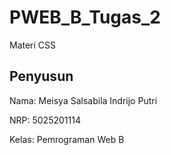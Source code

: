 # PWEB_B_Tugas_2

Materi CSS

## Penyusun
Nama: Meisya Salsabila Indrijo Putri

NRP: 5025201114

Kelas: Pemrograman Web B
